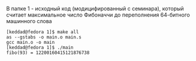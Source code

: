 В папке 1 - исходный код (модицифированный с семинара), который считает максимальное число Фибоначчи до переполнения 64-битного машинного слова

```
[keddad@fedora 1]$ make all
as --gstabs -o main.o main.s
gcc main.o -o main
[keddad@fedora 1]$ ./main 
fibo(93) = 12200160415121876738
```